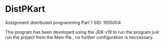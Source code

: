 # DistPKart
Assignment distributed programming
Part 1
SID: 1955004

This program has been developed using the JDK v19
to run the program just run the project from the Main file , no further configuration is neccessary.
